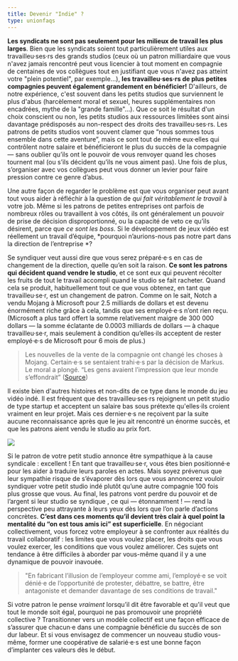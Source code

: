 ```yaml
---
title: Devenir "Indie" ?
type: unionfaqs
---
```

**Les syndicats ne sont pas seulement pour les milieux de travail les plus larges**. Bien que les syndicats soient tout particulièrement utiles aux travailleu·ses·rs des grands studios (ceux où un patron milliardaire que vous n'avez jamais rencontré peut vous licencier à tout moment en compagnie de centaines de vos collègues tout en justifiant que vous n'avez pas atteint votre "plein potentiel", par exemple...), **les travailleu·ses·rs de plus petites compagnies peuvent également grandement en bénéficier!** D'ailleurs, de notre expérience, c'est souvent dans les petits studios que surviennent le plus d'abus (harcèlement moral et sexuel, heures supplémentaires non encadrées, mythe de la "grande famille"...). Que ce soit le résultat d'un choix conscient ou non, les petits studios aux ressources limitées sont ainsi davantage prédisposés au non-respect des droits des travailleu·ses·rs. Les patrons de petits studios vont souvent clamer que “nous sommes tous ensemble dans cette aventure”, mais ce sont tout de même eux·elles qui contrôlent notre salaire et bénéficieront le plus du succès de la compagnie — sans oublier qu’ils ont le pouvoir de vous renvoyer quand les choses tournent mal (ou s’ils décident qu’ils ne vous aiment pas). Une fois de plus, s’organiser avec vos collègues peut vous donner un levier pour faire pression contre ce genre d’abus.

Une autre façon de regarder le problème est que vous organiser peut avant tout vous aider à réfléchir à la question de *qui fait véritablement le travail* à votre job. Même si les patrons de petites entreprises ont parfois de nombreux rôles ou travaillent à vos côtés, ils ont généralement un pouvoir de prise de décision disproportionné, ou la capacité de veto ce qu’ils désirent, parce que *ce sont les boss*. Si le développement de jeux vidéo est réellement un travail d’équipe, *pourquoi n’aurions-nous pas notre part dans la direction de l’entreprise *?

Se syndiquer veut aussi dire que vous serez préparé·e·s en cas de changement de la direction, quelle qu’en soit la raison. **Ce sont les patrons qui décident quand vendre le studio**, et ce sont eux qui peuvent récolter les fruits de tout le travail accompli quand le studio se fait racheter. Quand cela se produit, habituellement tout ce que vous obtenez, en tant que travailleu·se·r, est un changement de patron. Comme on le sait, Notch a vendu Mojang à Microsoft pour 2.5 milliards de dollars et est devenu énormément riche grâce à cela, tandis que ses employé·e·s n’ont rien reçu. (Microsoft a plus tard offert la somme relativement maigre de 300 000 dollars — la somme éclatante de 0.0003 milliards de dollars — à chaque travailleu·se·r, mais seulement à condition qu’elles·ils acceptent de rester employé·e·s de Microsoft pour 6 mois de plus.)

> Les nouvelles de la vente de la compagnie ont changé les choses à Mojang. Certain·e·s se sentaient trahi·e·s par la décision de Markus. Le moral a plongé. “Les gens avaient l’impression que leur monde s’effondrait” ([Source](https://www.wired.com/2015/06/minecraft-book-excerpt/))

Il existe bien d'autres histoires et non-dits de ce type dans le monde du jeu vidéo indé. Il est fréquent que des travailleu·ses·rs rejoignent un petit studio de type startup et acceptent un salaire bas sous prétexte qu'elles·ils croient vraiment en leur projet. Mais ces dernier·e·s ne reçoivent par la suite aucune reconnaissance après que le jeu ait rencontré un énorme succès, et que les patrons aient vendu le studio au prix fort.

<div class="md-img right">
<img
  src="/images/faqs/payyouindie.png"
/>
</div>

Si le patron de votre petit studio annonce être sympathique à la cause syndicale : excellent ! En tant que travailleu·se·r, vous êtes bien positionné·e pour les aider à traduire leurs paroles en actes. Mais soyez prévenus que leur sympathie risque de s’évaporer dès lors que vous annoncerez vouloir syndiquer votre petit studio indé plutôt qu’une autre compagnie 100 fois plus grosse que vous. Au final, les patrons vont perdre du pouvoir et de l’argent si leur studio se syndique , ce qui — étonnamment ! — rend la perspective peu attrayante à leurs yeux dès lors que l’on parle d’actions concrètes. **C’est dans ces moments qu’il devient très clair à quel point la mentalité du “on est tous amis ici” est superficielle**. En négociant collectivement, vous forcez votre employeur à se confronter aux réalités du travail collaboratif : les limites que vous voulez placer, les droits que vous voulez exercer, les conditions que vous voulez améliorer. Ces sujets ont tendance à être difficiles à aborder par vous-même quand il y a une dynamique de pouvoir inavouée.

> "En fabricant l’illusion de l’employeur comme ami, l’employé·e se voit dénié·e de l’opportunité de protester, débattre, se battre, être antagoniste et demander davantage de ses conditions de travail."

Si votre patron le pense *vraiment* lorsqu’il dit être favorable et qu'il veut que tout le monde soit égal, pourquoi ne pas promouvoir une propriété collective ? Transitionner vers un modèle collectif est une façon efficace de s’assurer que chacun·e dans une compagnie bénéficie du succès de son dur labeur. Et si vous envisagez de commencer un nouveau studio vous-même, former une coopérative de salarié·e·s est une bonne façon d’implanter ces valeurs dès le début.

